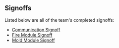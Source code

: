 ## Signoffs

Listed below are all of the team's completed signoffs:

- [Communication Signoff](https://github.com/jacksonrwoodard/HouseHealthMonitoring/blob/main/Documentation/Signoffs/php-communication-signoff.md)
- [Fire Module Signoff](https://github.com/jacksonrwoodard/HouseHealthMonitoring/blob/main/Documentation/Signoffs/jacksonwoodard-fire-signoff.md)
- [Mold Module Signoff](https://github.com/jacksonrwoodard/HouseHealthMonitoring/blob/main/Documentation/Signoffs/dylanrobbins-mold-signoff.md)
